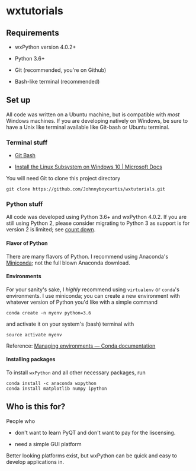 # wxtutorials


## Requirements

- wxPython version 4.0.2+

- Python 3.6+

- Git (recommended, you're on Github)

- Bash-like terminal (recommended)

## Set up


All code was written on a Ubuntu machine, but is compatible with *most* Windows machines. If you are developing natively on Windows, be sure to have a Unix like terminal available like Git-bash or Ubuntu terminal.

### Terminal stuff

- [Git Bash](https://git-scm.com/downloads)

- [Install the Linux Subsystem on Windows 10 | Microsoft Docs](https://docs.microsoft.com/en-us/windows/wsl/install-win10)


You will need Git to clone this project directory

    git clone https://github.com/Johnnyboycurtis/wxtutorials.git


### Python stuff

All code was developed using Python 3.6+ and wxPython 4.0.2. If you are still using Python 2, please consider migrating to Python 3 as support is for version 2 is limited; see [count down](https://pythonclock.org). 

#### Flavor of Python

There are many flavors of Python. I recommend using Anaconda's [Miniconda](https://conda.io/miniconda.html); not the full blown Anaconda download.

#### Environments

For your sanity's sake, I *highly* recommend using `virtualenv` or `conda`'s  environments. I use miniconda; you can create a new environment with whatever version of Python you'd like with a simple command


    conda create -n myenv python=3.6

and activate it on your system's (bash) terminal with

    source activate myenv


Reference: [Managing environments — Conda documentation](https://conda.io/docs/user-guide/tasks/manage-environments.html)


#### Installing packages

To install `wxPython` and all other necessary packages, run

    conda install -c anaconda wxpython
    conda install matplotlib numpy ipython


## Who is this for?

People who 

- don't want to learn PyQT and don't want to pay for the liscensing.

- need a simple GUI platform

Better looking platforms exist, but wxPython can be quick and easy to develop applications in.
